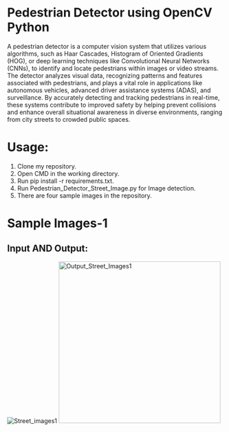 
# Pedestrian Detector using OpenCV Python

A pedestrian detector is a computer vision system that utilizes various algorithms, such as Haar Cascades, Histogram of Oriented Gradients (HOG), or deep learning techniques like Convolutional Neural Networks (CNNs), to identify and locate pedestrians within images or video streams. The detector analyzes visual data, recognizing patterns and features associated with pedestrians, and plays a vital role in applications like autonomous vehicles, advanced driver assistance systems (ADAS), and surveillance. By accurately detecting and tracking pedestrians in real-time, these systems contribute to improved safety by helping prevent collisions and enhance overall situational awareness in diverse environments, ranging from city streets to crowded public spaces.

# Usage:

1.	Clone my repository.
2.	Open CMD in the working directory.
3.	Run pip install -r requirements.txt.
4.	Run Pedestrian_Detector_Street_Image.py for Image detection.
5.	There are four sample images in the repository.

# Sample Images-1

## Input AND Output:

![Street_images1](https://github.com/rupeshpatro2001/Pedestrian-Detector/assets/114897846/a6e93534-1de7-49ab-a9a8-7d5b0a2cecea)                   <img width="376" alt="Output_Street_Images1" src="https://github.com/rupeshpatro2001/Pedestrian-Detector/assets/114897846/08c30348-8523-4f10-90c4-8331543b3b85">
